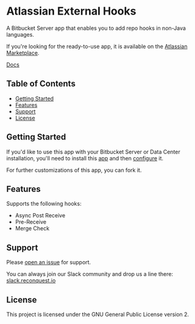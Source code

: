 # Atlassian External Hooks 
A Bitbucket Server app that enables you to add repo hooks in non-Java languages.

If you're looking for the ready-to-use app, it is available on the [Atlassian Marketplace](https://marketplace.atlassian.com/1211631).

[Docs](https://github.com/reconquest/atlassian-external-hooks/wiki/Home)

## Table of Contents 
* [Getting Started](#getting-started)
* [Features](#features)
* [Support](#support)
* [License](#license)

## Getting Started
If you'd like to use this app with your Bitbucket Server or Data Center installation, you'll need to install this [app](https://marketplace.atlassian.com/1211631) and then [configure](https://github.com/reconquest/atlassian-external-hooks/wiki/Configuration) it.

For further customizations of this app, you can fork it.

## Features
Supports the following hooks:
* Async Post Receive
* Pre-Receive
* Merge Check

## Support

Please [open an issue](https://github.com/reconquest/atlassian-external-hooks/issues/new) for support.

You can always join our Slack community and drop us a line there: [slack.reconquest.io](https://slack.reconquest.io/)

## License
This project is licensed under the GNU General Public License version 2.
